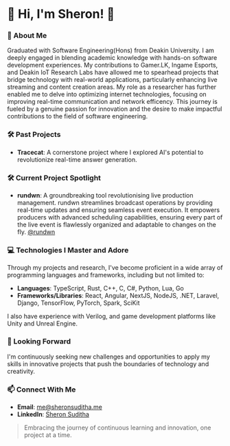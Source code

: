 # 🌟 Hi, I'm Sheron! 🌟

### 🚀 About Me
Graduated with Software Engineering(Hons) from Deakin University. I am deeply engaged in blending academic knowledge with hands-on software development experiences. My contributions to Gamer.LK, Ingame Esports, and Deakin IoT Research Labs have allowed me to spearhead projects that bridge technology with real-world applications, particularly enhancing live streaming and content creation areas. My role as a researcher has further enabled me to delve into optimizing internet technologies, focusing on improving real-time communication and network efficency. This journey is fueled by a genuine passion for innovation and the desire to make impactful contributions to the field of software engineering.
### 🛠️ Past Projects

- **Tracecat**: A cornerstone project where I explored AI's potential to revolutionize real-time answer generation.

### 🛠️ Current Project Spotlight
- **rundwn**: A groundbreaking tool revolutionising live production management. rundwn streamlines broadcast operations by providing real-time updates and ensuring seamless event execution. It empowers producers with advanced scheduling capabilities, ensuring every part of the live event is flawlessly organized and adaptable to changes on the fly. [@rundwn](https://github.com/rundwn)
  
### 💻 Technologies I Master and Adore
Through my projects and research, I've become proficient in a wide array of programming languages and frameworks, including but not limited to:
- **Languages**: TypeScript, Rust, C++, C, C#, Python, Lua, Go
- **Frameworks/Libraries**: React, Angular, NextJS, NodeJS, .NET, Laravel, Django, TensorFlow, PyTorch, Spark, SciKit

I also have experience with Verilog, and game development platforms like Unity and Unreal Engine.

### 🚀 Looking Forward
I'm continuously seeking new challenges and opportunities to apply my skills in innovative projects that push the boundaries of technology and creativity.

### 📫 Connect With Me
- **Email**: [me@sheronsuditha.me](mailto:me@sheronsuditha.me)
- **LinkedIn**: [Sheron Suditha](https://www.linkedin.com/in/suditha)

> Embracing the journey of continuous learning and innovation, one project at a time.
